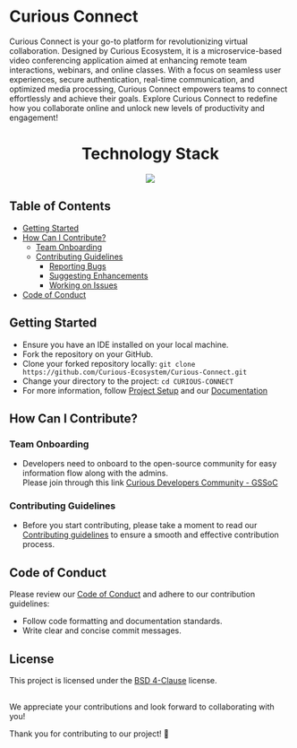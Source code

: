 # Curious Connect 
Curious Connect is your go-to platform for revolutionizing virtual collaboration. Designed by Curious Ecosystem, it is a microservice-based video conferencing application aimed at enhancing remote team interactions, webinars, and online classes. With a focus on seamless user experiences, secure authentication, real-time communication, and optimized media processing, Curious Connect empowers teams to connect effortlessly and achieve their goals. Explore Curious Connect to redefine how you collaborate online and unlock new levels of productivity and engagement!

<h1 align = "center"> Technology Stack </h1>
<p align="center">
  <a href="https://skillicons.dev">
    <img src="https://skillicons.dev/icons?i=git,html,tailwindcss,vite,mongodb,expressjs,react,nodejs,redis" />
  </a>
</p>

## Table of Contents
- [Getting Started](#getting-started)
- [How Can I Contribute?](#how-can-i-contribute)
  - [Team Onboarding](#team-onboarding)
  - [Contributing Guidelines](#contributing-guidelines)
    - [Reporting Bugs](/CONTRIBUTING.md#bug-reporting)
    - [Suggesting Enhancements](/CONTRIBUTING.md#suggesting-enhancements)
    - [Working on Issues](/CONTRIBUTING.md#working-on-issues)
- [Code of Conduct](#code-of-conduct)

## Getting Started
- Ensure you have an IDE installed on your local machine.
- Fork the repository on your GitHub.
- Clone your forked repository locally: `git clone https://github.com/Curious-Ecosystem/Curious-Connect.git`
- Change your directory to the project: `cd CURIOUS-CONNECT`
- For more information, follow [Project Setup](docs/Project_Setup.md) and our [Documentation](docs/Overview.md)


## How Can I Contribute?

### Team Onboarding
- Developers need to onboard to the open-source community for easy information flow along with the admins.<br>
Please join through this link  [Curious Developers Community - GSSoC ](https://chat.whatsapp.com/FR0sVnpsSvL4J4l56vLdBN)</br>

### Contributing Guidelines
- Before you start contributing, please take a moment to read our [Contributing guidelines](./CONTRIBUTING.md) to ensure a smooth and effective contribution process.

## Code of Conduct

Please review our [Code of Conduct](./CODE_OF_CONDUCT.md) and adhere to our contribution guidelines:
- Follow code formatting and documentation standards.
- Write clear and concise commit messages.

## License
This project is licensed under the [BSD 4-Clause](./LICENSE.md) license.

##
We appreciate your contributions and look forward to collaborating with you!

Thank you for contributing to our project! 🚀
